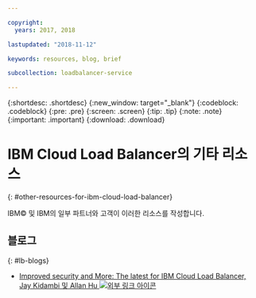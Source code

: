```yaml
---

copyright:
  years: 2017, 2018

lastupdated: "2018-11-12"

keywords: resources, blog, brief

subcollection: loadbalancer-service

---
```


{:shortdesc: .shortdesc}
{:new_window: target="_blank"}
{:codeblock: .codeblock}
{:pre: .pre}
{:screen: .screen}
{:tip: .tip}
{:note: .note}
{:important: .important}
{:download: .download}

# IBM Cloud Load Balancer의 기타 리소스
{: #other-resources-for-ibm-cloud-load-balancer}

IBM© 및 IBM의 일부 파트너와 고객이 이러한 리소스를 작성합니다.

## 블로그
{: #lb-blogs}

 * [Improved security and More: The latest for IBM Cloud Load Balancer, Jay Kidambi 및 Allan Hu ![외부 링크 아이콘](../../icons/launch-glyph.svg "외부 링크 아이콘")](https://www.ibm.com/blogs/bluemix/2018/04/updates-cloud-load-balancer/)
